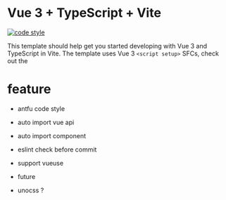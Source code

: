 # Vue 3 + TypeScript + Vite

[![code style](https://antfu.me/badge-code-style.svg)](https://github.com/antfu/eslint-config)

This template should help get you started developing with Vue 3 and TypeScript in Vite. The template uses Vue 3 `<script setup>` SFCs, check out the

# feature

- antfu code style
- auto import vue api
- auto import component
- eslint check before commit
- support vueuse

- future
- unocss ?

